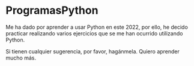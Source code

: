 # ProgramasPython

Me ha dado por aprender a usar Python en este 2022, por ello, he decido practicar realizando varios ejercicios que se me han ocurrido utilizando Python. 

Si tienen cualquier sugerencia, por favor, hagánmela. Quiero aprender mucho más.
